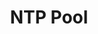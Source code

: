---
codehost: https://github.com/https://github.com/abh/ntppool
logohandle: ntppool
sort: ntppool
title: NTP Pool
website: https://www.ntppool.org/en/
---